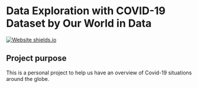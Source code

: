 # Data Exploration with COVID-19 Dataset by Our World in Data
[![Website shields.io](https://img.shields.io/website-up-down-green-red/http/shields.io.svg)](https://ourworldindata.org/coronavirus)

## Project purpose
This is a personal project to help us have an overview of Covid-19 situations around the globe.


